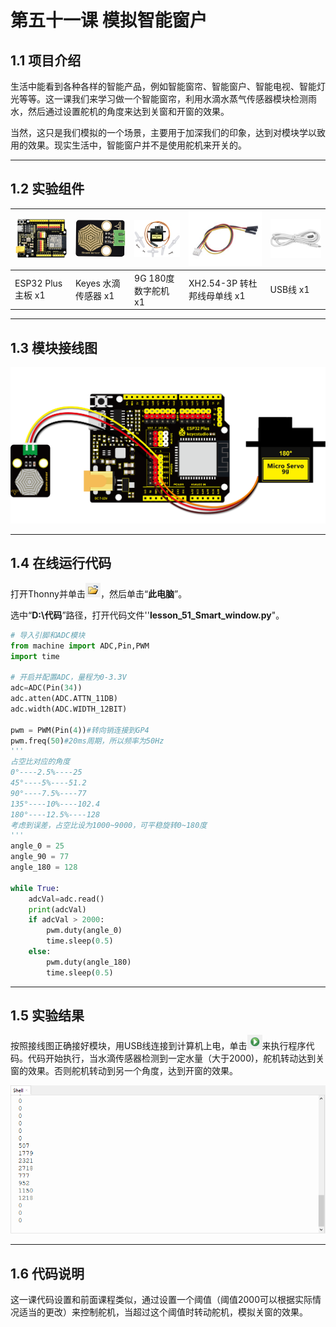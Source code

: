 # 第五十一课 模拟智能窗户

## 1.1 项目介绍

生活中能看到各种各样的智能产品，例如智能窗帘、智能窗户、智能电视、智能灯光等等。这一课我们来学习做一个智能窗帘，利用水滴水蒸气传感器模块检测雨水，然后通过设置舵机的角度来达到关窗和开窗的效果。

当然，这只是我们模拟的一个场景，主要用于加深我们的印象，达到对模块学以致用的效果。现实生活中，智能窗户并不是使用舵机来开关的。

---

## 1.2 实验组件

| ![img](media/KS5016.png) | ![img](media/KE4048.png) | ![img](media/9G.jpg) | ![img](media/3pin.jpg)       | ![img](media/USB.jpg) |
| ------------------------ | ------------------------ | -------------------- | ---------------------------- | --------------------- |
| ESP32 Plus主板 x1        | Keyes 水滴传感器 x1      | 9G 180度数字舵机 x1  | XH2.54-3P 转杜邦线母单线  x1 | USB线  x1             |

---

## 1.3 模块接线图

![](media/511301.png)

---

## 1.4 在线运行代码

打开Thonny并单击![1303](media/1303.png)，然后单击“**此电脑**”。

选中“**D:\代码**”路径，打开代码文件''**lesson_51_Smart_window.py**"。

```python
# 导入引脚和ADC模块
from machine import ADC,Pin,PWM
import time 

# 开启并配置ADC，量程为0-3.3V
adc=ADC(Pin(34))
adc.atten(ADC.ATTN_11DB)
adc.width(ADC.WIDTH_12BIT)

pwm = PWM(Pin(4))#转向销连接到GP4
pwm.freq(50)#20ms周期，所以频率为50Hz
'''
占空比对应的角度
0°----2.5%----25
45°----5%----51.2
90°----7.5%----77
135°----10%----102.4
180°----12.5%----128
考虑到误差，占空比设为1000~9000，可平稳旋转0~180度
'''
angle_0 = 25
angle_90 = 77
angle_180 = 128
    
while True:
    adcVal=adc.read()
    print(adcVal)
    if adcVal > 2000:
        pwm.duty(angle_0)
        time.sleep(0.5)
    else:
        pwm.duty(angle_180)
        time.sleep(0.5)
```

---

## 1.5 实验结果

按照接线图正确接好模块，用USB线连接到计算机上电，单击![1305](media/1305.png)来执行程序代码。代码开始执行，当水滴传感器检测到一定水量（大于2000)，舵机转动达到关窗的效果。否则舵机转动到另一个角度，达到开窗的效果。

![](media/511501.png)

---

## 1.6 代码说明

这一课代码设置和前面课程类似，通过设置一个阈值（阈值2000可以根据实际情况适当的更改）来控制舵机，当超过这个阈值时转动舵机，模拟关窗的效果。
